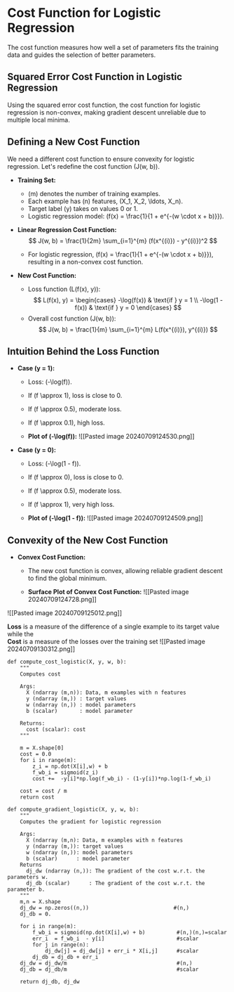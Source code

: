 # Cost Function for Logistic Regression

The cost function measures how well a set of parameters fits the training data and guides the selection of better parameters.

## Squared Error Cost Function in Logistic Regression

Using the squared error cost function, the cost function for logistic regression is non-convex, making gradient descent unreliable due to multiple local minima.

## Defining a New Cost Function

We need a different cost function to ensure convexity for logistic regression. Let's redefine the cost function \(J(w, b)\).

- **Training Set:**
    - \(m\) denotes the number of training examples.
    - Each example has \(n\) features, \(X_1, X_2, \ldots, X_n\).
    - Target label \(y\) takes on values 0 or 1.
    - Logistic regression model: \(f(x) = \frac{1}{1 + e^{-(w \cdot x + b)}}\).

- **Linear Regression Cost Function:**
    $$
    J(w, b) = \frac{1}{2m} \sum_{i=1}^{m} (f(x^{(i)}) - y^{(i)})^2
    $$

    - For logistic regression, \(f(x) = \frac{1}{1 + e^{-(w \cdot x + b)}}\), resulting in a non-convex cost function.

- **New Cost Function:**
    - Loss function \(L(f(x), y)\):
        $$
        L(f(x), y) = 
        \begin{cases} 
        -\log(f(x)) & \text{if } y = 1 \\
        -\log(1 - f(x)) & \text{if } y = 0 
        \end{cases}
        $$
    - Overall cost function \(J(w, b)\):
        $$
        J(w, b) = \frac{1}{m} \sum_{i=1}^{m} L(f(x^{(i)}), y^{(i)})
        $$

## Intuition Behind the Loss Function

- **Case \(y = 1\):**
    - Loss: \(-\log(f)\).
    - If \(f \approx 1\), loss is close to 0.
    - If \(f \approx 0.5\), moderate loss.
    - If \(f \approx 0.1\), high loss.

    - **Plot of \(-\log(f)\):**
        ![[Pasted image 20240709124530.png]]

- **Case \(y = 0\):**
    - Loss: \(-\log(1 - f)\).
    - If \(f \approx 0\), loss is close to 0.
    - If \(f \approx 0.5\), moderate loss.
    - If \(f \approx 1\), very high loss.

    - **Plot of \(-\log(1 - f)\):**
        ![[Pasted image 20240709124509.png]]

## Convexity of the New Cost Function

- **Convex Cost Function:**
    - The new cost function is convex, allowing reliable gradient descent to find the global minimum.

    - **Surface Plot of Convex Cost Function:**
        ![[Pasted image 20240709124728.png]]

![[Pasted image 20240709125012.png]]

**Loss** is a measure of the difference of a single example to its target value while the  
**Cost** is a measure of the losses over the training set
![[Pasted image 20240709130312.png]]
```
def compute_cost_logistic(X, y, w, b):
    """
    Computes cost

    Args:
      X (ndarray (m,n)): Data, m examples with n features
      y (ndarray (m,)) : target values
      w (ndarray (n,)) : model parameters  
      b (scalar)       : model parameter
      
    Returns:
      cost (scalar): cost
    """

    m = X.shape[0]
    cost = 0.0
    for i in range(m):
        z_i = np.dot(X[i],w) + b
        f_wb_i = sigmoid(z_i)
        cost +=  -y[i]*np.log(f_wb_i) - (1-y[i])*np.log(1-f_wb_i)
             
    cost = cost / m
    return cost

```


```
def compute_gradient_logistic(X, y, w, b): 
    """
    Computes the gradient for logistic regression 
 
    Args:
      X (ndarray (m,n): Data, m examples with n features
      y (ndarray (m,)): target values
      w (ndarray (n,)): model parameters  
      b (scalar)      : model parameter
    Returns
      dj_dw (ndarray (n,)): The gradient of the cost w.r.t. the parameters w. 
      dj_db (scalar)      : The gradient of the cost w.r.t. the parameter b. 
    """
    m,n = X.shape
    dj_dw = np.zeros((n,))                           #(n,)
    dj_db = 0.

    for i in range(m):
        f_wb_i = sigmoid(np.dot(X[i],w) + b)          #(n,)(n,)=scalar
        err_i  = f_wb_i  - y[i]                       #scalar
        for j in range(n):
            dj_dw[j] = dj_dw[j] + err_i * X[i,j]      #scalar
        dj_db = dj_db + err_i
    dj_dw = dj_dw/m                                   #(n,)
    dj_db = dj_db/m                                   #scalar
        
    return dj_db, dj_dw  
```